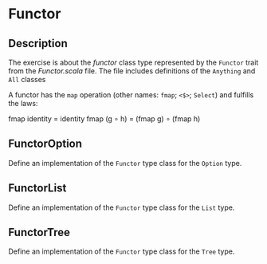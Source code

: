 Functor
=======

Description
-----------

The exercise is about the *functor* class type represented by the
`Functor` trait from the *Functor.scala* file.  The file includes
definitions of the `Anything` and `All` classes

A functor has the `map` operation (other names: `fmap`; `<$>`;
`Select`) and fulfills the laws:

  fmap identity = identity
  fmap (g ∘ h) = (fmap g) ∘ (fmap h)

FunctorOption
-------------

Define an implementation of the `Functor` type class for the `Option`
type.

FunctorList
-----------

Define an implementation of the `Functor` type class for the `List`
type.

FunctorTree
-----------

Define an implementation of the `Functor` type class for the `Tree`
type.
